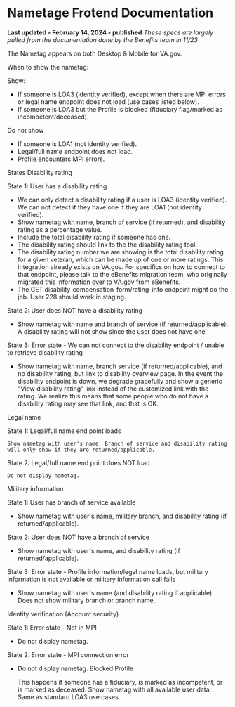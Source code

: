 # Nametage Frotend Documentation
**Last updated - February 14, 2024 - published**
_These specs are largely pulled from the documentation done by the Benefits team in 11/23_

The Nametag appears on both Desktop & Mobile for VA.gov.

When to show the nametag:

Show:

- If someone is LOA3 (identity verified), except when there are MPI errors or legal name endpoint does not load (use cases listed below).
- If someone is LOA3 but the Profile is blocked (fiduciary flag/marked as incompetent/deceased).

Do not show

- If someone is LOA1 (not identity verified).
- Legal/full name endpoint does not load.
- Profile encounters MPI errors.

States
Disability rating

State 1: User has a disability rating

- We can only detect a disability rating if a user is LOA3 (identity verified). We can not detect if they have one if they are LOA1 (not identity verified).
- Show nametag with name, branch of service (if returned), and disability rating as a percentage value.
- Include the total disability rating if someone has one.
- The disability rating should link to the the disability rating tool.
- The disability rating number we are showing is the total disability rating for a given veteran, which can be made up of one or more ratings. This integration already exists on VA.gov. For specifics on how to connect to that endpoint, please talk to the eBenefits migration team, who originally migrated this information over to VA.gov from eBenefits.
- The GET disability_compensation_form/rating_info endpoint might do the job. User 228 should work in staging.

State 2: User does NOT have a disability rating

- Show nametag with name and branch of service (if returned/applicable). A disability rating will not show since the user does not have one.

State 3: Error state - We can not connect to the disability endpoint / unable to retrieve disability rating

- Show nametag with name, branch service (if returned/applicable), and no disability rating, but link to disability overview page. In the event the disability endpoint is down, we degrade gracefully and show a generic "View disability rating" link instead of the customized link with the rating. We realize this means that some people who do not have a disability rating may see that link, and that is OK.

Legal name

State 1: Legal/full name end point loads

    Show nametag with user's name. Branch of service and disability rating will only show if they are returned/applicable.

State 2: Legal/full name end point does NOT load

    Do not display nametag.

Military information

State 1: User has branch of service available

- Show nametag with user's name, military branch, and disability rating (if returned/applicable).

State 2: User does NOT have a branch of service

- Show nametag with user's name, and disability rating (if returned/applicable).

State 3: Error state - Profile information/legal name loads, but military information is not available or military information call fails

- Show nametag with user's name (and disability rating if applicable). Does not show military branch or branch name.

Identity verification (Account security)

State 1: Error state - Not in MPI
- Do not display nametag.
  
State 2: Error state - MPI connection error
-  Do not display nametag.
Blocked Profile

    This happens if someone has a fiduciary, is marked as incompetent, or is marked as deceased.
    Show nametag with all available user data.
    Same as standard LOA3 use cases.
